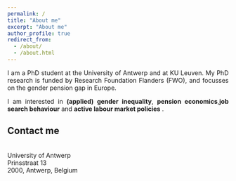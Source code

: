 ```yaml
---
permalink: /
title: "About me"
excerpt: "About me"
author_profile: true
redirect_from: 
  - /about/
  - /about.html
---
```


<p align="justify">I am a PhD student at the University of Antwerp and at KU Leuven. My PhD research is funded by Research Foundation Flanders (FWO), and focusses on the gender pension gap in Europe.</p>

<p align="justify">I am interested in <b>(applied) gender inequality</b>, <b>pension economics</b>,<b>job search behaviour</b> and <b>active labour market policies</b> .</p>

<h2>Contact me</h2>
<a href: "https://www.uantwerpen.be/en/staff/ines-guillemyn_22801/" Personal page< /a><br>
University of Antwerp <br>
Prinsstraat 13 <br>
2000, Antwerp, Belgium

